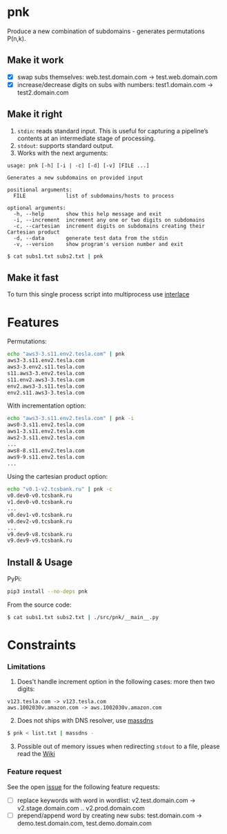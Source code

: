 # pnk
Produce a new combination of subdomains - generates permutations P(n,k).

## Make it work
- [x] swap subs themselves: web.test.domain.com -> test.web.domain.com
- [x] increase/decrease digits on subs with numbers: test1.domain.com -> test2.domain.com

## Make it right
1. `stdin`: reads standard input. This is useful for capturing a pipeline’s contents at an intermediate stage of processing.
2. `stdout`: supports standard output.
3. Works with the next arguments:
```
usage: pnk [-h] [-i | -c] [-d] [-v] [FILE ...]

Generates a new subdomains on provided input

positional arguments:
  FILE             list of subdomains/hosts to process

optional arguments:
  -h, --help       show this help message and exit
  -i, --increment  increment any one or two digits on subdomains
  -c, --cartesian  increment digits on subdomains creating their Cartesian product
  -d, --data       generate test data from the stdin
  -v, --version    show program's version number and exit
```
```bash
$ cat subs1.txt subs2.txt | pnk
```

## Make it fast
To turn this single process script into multiprocess use [interlace](https://github.com/codingo/Interlace)


# Features
Permutations:
```bash
echo "aws3-3.s11.env2.tesla.com" | pnk
aws3-3.s11.env2.tesla.com
aws3-3.env2.s11.tesla.com
s11.aws3-3.env2.tesla.com
s11.env2.aws3-3.tesla.com
env2.aws3-3.s11.tesla.com
env2.s11.aws3-3.tesla.com
```
With incrementation option:
```bash
echo "aws3-3.s11.env2.tesla.com" | pnk -i
aws0-3.s11.env2.tesla.com
aws1-3.s11.env2.tesla.com
aws2-3.s11.env2.tesla.com
...
aws8-8.s11.env2.tesla.com
aws9-9.s11.env2.tesla.com
...
```
Using the cartesian product option:
```bash
echo "v0.1-v2.tcsbank.ru" | pnk -c
v0.dev0-v0.tcsbank.ru
v1.dev0-v0.tcsbank.ru
...
v0.dev1-v0.tcsbank.ru
v0.dev2-v0.tcsbank.ru
...
v9.dev9-v8.tcsbank.ru
v9.dev9-v9.tcsbank.ru

```

## Install & Usage
PyPi:
```bash
pip3 install --no-deps pnk
```
From the source code:
```bash
$ cat subs1.txt subs2.txt | ./src/pnk/__main__.py
```

# Constraints
### Limitations
1. Does't handle increment option in the following cases: more then two digits:
```
v123.tesla.com -> v123.tesla.com
aws.1002030v.amazon.com -> aws.1002030v.amazon.com
```
2. Does not ships with DNS resolver, use [massdns](https://github.com/blechschmidt/massdns)
```bash
$ pnk < list.txt | massdns -
```
3. Possible out of memory issues when redirecting `stdout` to a file, please read the [Wiki](https://github.com/storenth/pnk/wiki)

### Feature request
See the open [issue](https://github.com/storenth/pnk/issues/1#issue-2080221058) for the following feature requests:
- [ ] replace keywords with word in wordlist: v2.test.domain.com -> v2.stage.domain.com .. v2.prod.domain.com
- [ ] prepend/append word by creating new subs: test.domain.com -> demo.test.domain.com, test.demo.domain.com
